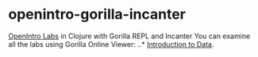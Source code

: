 # openintro-gorilla-incanter
[OpenIntro Labs](https://www.openintro.org/stat/labs.php) in Clojure with Gorilla REPL and Incanter
You can examine all the labs using Gorilla Online Viewer:
..* [Introduction to Data](http://viewer.gorilla-repl.org/view.html?source=github&user=drewnoff&repo=openintro-gorilla-incanter&path=/intro-to-data/src/openintro/intro-to-data.clj).
